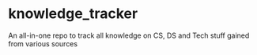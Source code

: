 # knowledge_tracker
An all-in-one repo to track all knowledge on CS, DS and Tech stuff gained from various sources
